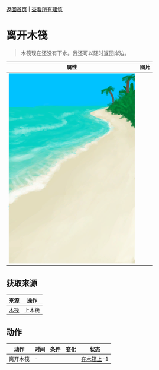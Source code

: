 [返回首页](index.md)   |  [查看所有建筑](building.md)
# 离开木筏  
> 木筏现在还没有下水。我还可以随时返回岸边。  
  
  属性  |   图片   
 ----  |  ----:   
   |  ![](Sprite/Beach.png)   
  
## 获取来源  
来源  |  操作  
----  |  ----  
[木筏](RaftEntrance.md)  |  上木筏  
## 动作  
动作  |  时间  |  条件  |  变化  |  状态  
----  |  ----  |  ----  |  ----  |  ----  
离开木筏  |  -  |    |    |  [在木筏上](OnRaft.md)-1  
